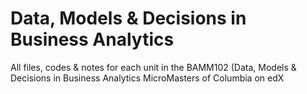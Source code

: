 # Data, Models & Decisions in Business Analytics
All files, codes &amp; notes for each unit in the BAMM102 (Data, Models &amp; Decisions in Business Analytics MicroMasters of Columbia on edX

